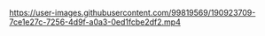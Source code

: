 

https://user-images.githubusercontent.com/99819569/190923709-7ce1e27c-7256-4d9f-a0a3-0ed1fcbe2df2.mp4

